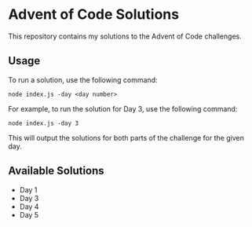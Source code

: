 # Advent of Code Solutions
This repository contains my solutions to the Advent of Code challenges.

## Usage
To run a solution, use the following command:

```console
node index.js -day <day number>
```
For example, to run the solution for Day 3, use the following command:

```console
node index.js -day 3
```
This will output the solutions for both parts of the challenge for the given day.

## Available Solutions
 - Day 1
 - Day 3
 - Day 4
 - Day 5